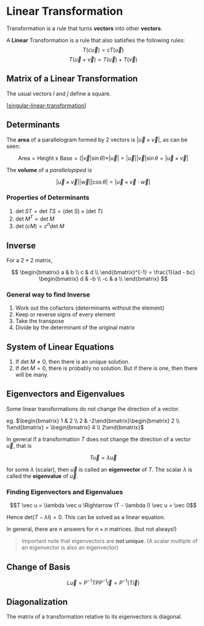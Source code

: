 # Linear Transformation

Transformation is a rule that turns **vectors** into other **vectors**.

A **Linear** Transformation is a rule that also satisfies the following rules:
$$T(c \vec u) = cT(\vec u)$$
$$T(\vec u + \vec v) = T(\vec u) + T(\vec v)$$

## Matrix of a Linear Transformation

The usual vectors $\hat i$ and $\hat j$ define a square.

[[singular-linear-transformation]]

## Determinants

The **area** of a parallelogram formed by 2 vectors is $\vert \vec u \times \vec v \vert$, as can be seen:

$$\text{Area} = \text{Height x Base} = (\vert \vec v \vert \sin \theta) \times \vert \vec u \vert = \vert \vec u \vert \vert \vec v \vert \sin \theta = \vert \vec u \times \vec v \vert$$

The **volume** of a _parallelopiped_ is

$$
\vert \vec u \times \vec v \vert \vert \vec w \vert \vert \cos \theta \vert = \vert \vec u \times \vec v \cdot \vec w \vert
$$

### Properties of Determinants

1. $\text{det} \; ST = \text{det} \; TS = (\text{det} \; S)\times (\text{det} \; T)$
2. $\text{det} \; M^T = \text{det} \; M$
3. $\text{det} \; (cM) = c^n \text{det} \; M$

## Inverse

For a $2 \times 2$ matrix,

$$
\begin{bmatrix}
 a & b \\ 
 c & d \\ 
\end{bmatrix}^{-1} =  \frac{1}{ad - bc}
\begin{bmatrix}
 d & -b \\ 
 -c & a \\ 
\end{bmatrix}
$$

### General way to find Inverse

1. Work out the cofactors (determinants without the element)
2. Keep or reverse signs of every element
3. Take the transpose
4. Divide by the determinant of the original matrix

## System of Linear Equations

1. If det $M \neq 0$, then there is an unique solution.
2. If det $M = 0$, there is probably no solution. But if there is one, then there will be many.

## Eigenvectors and Eigenvalues

Some linear transformations do not change the direction of a vector.

eg. $\begin{bmatrix} 1 & 2 \\ 2 & -2\end{bmatrix}\begin{bmatrix} 2 \\ 1\end{bmatrix} = \begin{bmatrix} 4 \\ 2\end{bmatrix}$

In general if a transformation $T$ does not change the direction of a vector $\vec u$, that is 

$$T \vec u = \lambda \vec u$$

for some $\lambda$ (scalar), then $\vec u$ is called an **eigenvector** of $T$.
The scalar $\lambda$ is called the **eigenvalue** of $\vec u$.

### Finding Eigenvectors and Eigenvalues

$$T \vec u = \lambda \vec u \Rightarrow (T - \lambda I) \vec u = \vec 0$$

Hence det$(T - \lambda I) = 0$.
This can be solved as a linear equation.

In general, there are $n$ answers for $n \times n$ matrices. (but not always!)

> Important note that eigenvectors are **not unique**. (A scalar multiple of an eigenvector is also an eigenvector)

## Change of Basis

$$L \vec u = P^{-1}TP P^{-1} \vec i = P^{-1}(T\vec i)$$

## Diagonalization

The matrix of a transformation relative to its eigenvectors is diagonal.

[//begin]: # "Autogenerated link references for markdown compatibility"
[singular-linear-transformation]: singular-linear-transformation "Singular Linear Transformation"
[//end]: # "Autogenerated link references"